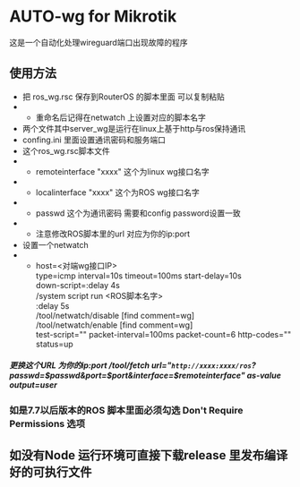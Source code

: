 # AUTO-wg for Mikrotik
这是一个自动化处理wireguard端口出现故障的程序<br />

## 使用方法
* 把 ros_wg.rsc 保存到RouterOS 的脚本里面 可以复制粘贴
* * 重命名后记得在netwatch 上设置对应的脚本名字
 * 两个文件其中server_wg是运行在linux上基于http与ros保持通讯
 * confing.ini 里面设置通讯密码和服务端口
 * 这个ros_wg.rsc脚本文件
 * * remoteinterface "xxxx" 这个为linux wg接口名字
 * * localinterface "xxxx" 这个为ROS wg接口名字
 * *  passwd 这个为通讯密码 需要和config password设置一致
 * * 注意修改ROS脚本里的url 对应为你的ip:port
 * 设置一个netwatch
 *  * host=<对端wg接口IP> <br />
     type=icmp interval=10s timeout=100ms start-delay=10s <br />
      down-script=:delay 4s<br />
     /system script run <ROS脚本名字><br />
     :delay 5s<br />
     /tool/netwatch/disable [find comment=wg]<br />
     /tool/netwatch/enable [find comment=wg] <br />
     test-script="" packet-interval=100ms packet-count=6 http-codes="" <br />
     status=up<br />
     
##### 更换这个URL 为你的ip:port /tool/fetch url="`http://xxxx:xxxx/ros`?passwd=$passwd&port=$port&interface=$remoteinterface" as-value output=user
 
### 如是7.7以后版本的ROS 脚本里面必须勾选 Don't Require Permissions 选项
## 如没有Node 运行环境可直接下载release 里发布编译好的可执行文件
